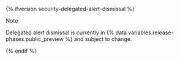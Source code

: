 {% ifversion security-delegated-alert-dismissal %}

> [!NOTE]
> Delegated alert dismissal is currently in {% data variables.release-phases.public_preview %} and subject to change.

{% endif %}
